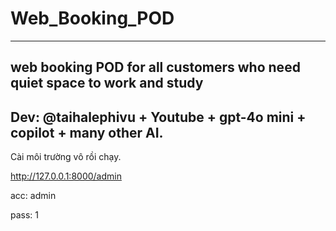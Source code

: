 # Web_Booking_POD
-----------------

web booking POD for all customers who need quiet space to work and study
--------------------------------------------------------------------------
Dev: @taihalephivu + Youtube + gpt-4o mini + copilot + many other AI.
--------------------------------------------------------------------------
 Cài môi trường vô rồi chạy.
 
 http://127.0.0.1:8000/admin
 
  acc: admin
  
  pass: 1
